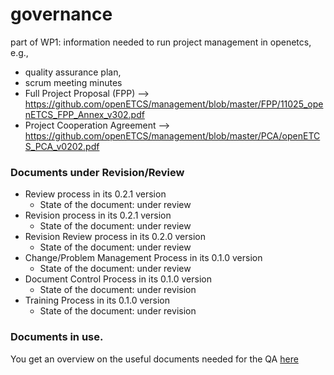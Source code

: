 governance
==========

part of WP1: information needed to run project management in openetcs, e.g., 
* quality assurance plan, 
* scrum meeting minutes
* Full Project Proposal (FPP) --> https://github.com/openETCS/management/blob/master/FPP/11025_openETCS_FPP_Annex_v302.pdf
* Project Cooperation Agreement --> https://github.com/openETCS/management/blob/master/PCA/openETCS_PCA_v0202.pdf

### Documents under Revision/Review
* Review process in its 0.2.1 version
	- State of the document: under review		
* Revision process in its 0.2.1 version
 	- State of the document: under review 	 	
* Revision Review process in its 0.2.0 version
   	- State of the document: under review
* Change/Problem Management Process in its 0.1.0 version
	- State of the document: under review
* Document Control Process in its 0.1.0 version
	- State of the document: under revision
* Training Process in its 0.1.0 version
	- State of the document: under revision
  	
### Documents in use.

You get an overview on the useful documents needed for the QA [here](https://github.com/openETCS/governance/wiki/Lists-of-documents)
	
 
